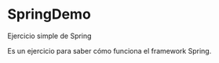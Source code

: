 # SpringDemo
Ejercicio simple de Spring

Es un ejercicio para saber cómo funciona el framework Spring.
